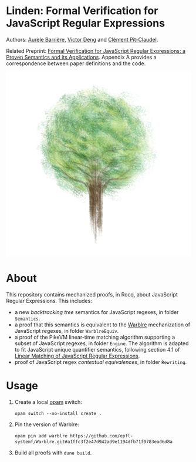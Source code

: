 Linden: Formal Verification for JavaScript Regular Expressions
==============================================================

Authors: [Aurèle Barrière](https://aurele-barriere.github.io/), [Victor Deng](https://victor-deng.fr/) and [Clément Pit-Claudel](https://pit-claudel.fr/clement/).

Related Preprint: [Formal Verification for JavaScript Regular Expressions: a Proven Semantics and its Applications](https://arxiv.org/abs/2507.13091). Appendix A provides a correspondence between paper definitions and the code.

![Linden](etc/linden.png)

# About

This repository contains mechanized proofs, in Rocq, about JavaScript Regular Expressions.
This includes:
- a new *backtracking tree* semantics for JavaScript regexes, in folder `Semantics`.
- a proof that this semantics is equivalent to the [Warblre](https://github.com/epfl-systemf/Warblre) mechanization of JavaScript regexes, in folder `WarblreEquiv`.
- a proof of the PikeVM linear-time matching algorithm supporting a subset of JavaScript regexes, in folder `Engine`. The algorithm is adapted to fit JavaScript unique quantifier semantics, following section 4.1 of [Linear Matching of JavaScript Regular Expressions](https://dl.acm.org/doi/10.1145/3656431).
- proof of JavaScript regex *contextual equivalences*, in folder `Rewriting`.

# Usage

1. Create a local [opam](https://opam.ocaml.org/) switch:

   ```
   opam switch --no-install create .
   ```

2. Pin the version of Warblre:

   ```
   opam pin add warblre https://github.com/epfl-systemf/Warblre.git#a1ffc3f2e47d942ad9e1194dfb71f0783ead6d8a
   ```

3. Build all proofs with `dune build`.
